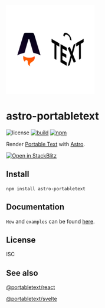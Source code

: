 <div>
  <img src="https://raw.githubusercontent.com/theisel/astro-portabletext/main/logo.svg" width="240" alt="astro-portabletext logo">
</div>

# astro-portabletext

![license](https://img.shields.io/npm/l/astro-portabletext?style=flat-square)
[![build](https://img.shields.io/github/workflow/status/theisel/astro-portabletext/CI?style=flat-square)](https://github.com/theisel/astro-portabletext/actions)
[![npm](https://img.shields.io/npm/v/astro-portabletext?style=flat-square)](https://www.npmjs.com/package/astro-portabletext)

Render [Portable Text](https://portabletext.org/) with [Astro](https://astro.build/).

[![Open in StackBlitz](https://developer.stackblitz.com/img/open_in_stackblitz.svg)](https://stackblitz.com/github/theisel/astro-portabletext/tree/main/demo)

## Install

```
npm install astro-portabletext
```

## Documentation

`How` and `examples` can be found [here](astro-portabletext/README.md "astro-portabletext documentation").

## License

ISC

## See also

[@portabletext/react](https://github.com/portabletext/react-portabletext)

[@portabletext/svelte](https://github.com/portabletext/svelte-portabletext)
